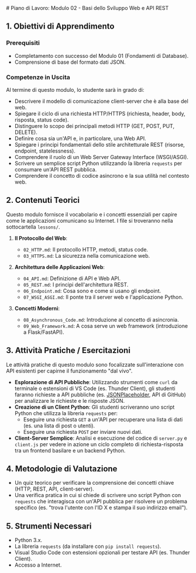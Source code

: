 <file path="03_Sviluppo_Web_e_Database/02_Web_e_API/00_Piano_di_Lavoro_Modulo_02.md">
# Piano di Lavoro: Modulo 02 - Basi dello Sviluppo Web e API REST

## 1. Obiettivi di Apprendimento

### Prerequisiti

- Completamento con successo del Modulo 01 (Fondamenti di Database).
- Comprensione di base del formato dati JSON.

### Competenze in Uscita

Al termine di questo modulo, lo studente sarà in grado di:

- Descrivere il modello di comunicazione client-server che è alla base del web.
- Spiegare il ciclo di una richiesta HTTP/HTTPS (richiesta, header, body, risposta, status code).
- Distinguere lo scopo dei principali metodi HTTP (GET, POST, PUT, DELETE).
- Definire cosa sia un'API e, in particolare, una Web API.
- Spiegare i principi fondamentali dello stile architetturale REST (risorse, endpoint, statelessness).
- Comprendere il ruolo di un Web Server Gateway Interface (WSGI/ASGI).
- Scrivere un semplice script Python utilizzando la libreria `requests` per consumare un'API REST pubblica.
- Comprendere il concetto di codice asincrono e la sua utilità nel contesto web.

## 2. Contenuti Teorici

Questo modulo fornisce il vocabolario e i concetti essenziali per capire come le applicazioni comunicano su Internet. I file si troveranno nella sottocartella `lessons/`.

1.  **Il Protocollo del Web**:

    - `02_HTTP.md`: Il protocollo HTTP, metodi, status code.
    - `03_HTTPS.md`: La sicurezza nella comunicazione web.

2.  **Architettura delle Applicazioni Web**:

    - `04_API.md`: Definizione di API e Web API.
    - `05_REST.md`: I principi dell'architettura REST.
    - `06_Endpoint.md`: Cosa sono e come si usano gli endpoint.
    - `07_WSGI_ASGI.md`: Il ponte tra il server web e l'applicazione Python.

3.  **Concetti Moderni**:
    - `08_Asynchronous_Code.md`: Introduzione al concetto di asincronia.
    - `09_Web_Framework.md`: A cosa serve un web framework (introduzione a Flask/FastAPI).

## 3. Attività Pratiche / Esercitazioni

Le attività pratiche di questo modulo sono focalizzate sull'interazione con API esistenti per capirne il funzionamento "dal vivo".

- **Esplorazione di API Pubbliche**: Utilizzando strumenti come `curl` da terminale o estensioni di VS Code (es. Thunder Client), gli studenti faranno richieste a API pubbliche (es. [JSONPlaceholder](https://jsonplaceholder.typicode.com/), API di GitHub) per analizzare le richieste e le risposte JSON.
- **Creazione di un Client Python**: Gli studenti scriveranno uno script Python che utilizza la libreria `requests` per:
  - Eseguire una richiesta `GET` a un'API per recuperare una lista di dati (es. una lista di post o utenti).
  - Eseguire una richiesta `POST` per inviare nuovi dati.
- **Client-Server Semplice**: Analisi e esecuzione del codice di `server.py` e `client.js` per vedere in azione un ciclo completo di richiesta-risposta tra un frontend basilare e un backend Python.

## 4. Metodologie di Valutazione

- Un quiz teorico per verificare la comprensione dei concetti chiave (HTTP, REST, API, client-server).
- Una verifica pratica in cui si chiede di scrivere uno script Python con `requests` che interagisca con un'API pubblica per risolvere un problema specifico (es. "trova l'utente con l'ID X e stampa il suo indirizzo email").

## 5. Strumenti Necessari

- Python 3.x.
- La libreria `requests` (da installare con `pip install requests`).
- Visual Studio Code con estensioni opzionali per testare API (es. Thunder Client).
- Accesso a Internet.
  </file>
